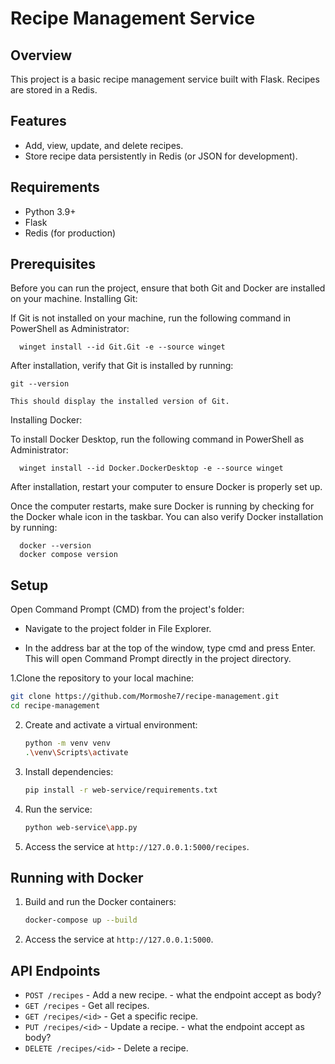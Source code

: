 # Recipe Management Service

## Overview
This project is a basic recipe management service built with Flask. Recipes are stored in a Redis.

## Features
- Add, view, update, and delete recipes.
- Store recipe data persistently in Redis (or JSON for development).

## Requirements
- Python 3.9+
- Flask
- Redis (for production)

 ## Prerequisites

Before you can run the project, ensure that both Git and Docker are installed on your machine.
Installing Git:

If Git is not installed on your machine, run the following command in PowerShell as Administrator:

      winget install --id Git.Git -e --source winget

After installation, verify that Git is installed by running:

    git --version

    This should display the installed version of Git.

Installing Docker:

To install Docker Desktop, run the following command in PowerShell as Administrator:

      winget install --id Docker.DockerDesktop -e --source winget

After installation, restart your computer to ensure Docker is properly set up.

Once the computer restarts, make sure Docker is running by checking for the Docker whale icon in the taskbar. You can also verify Docker installation by running:

      docker --version
      docker compose version

## Setup
Open Command Prompt (CMD) from the project's folder:

- Navigate to the project folder in File Explorer.

- In the address bar at the top of the window, type cmd and press Enter. This will open Command Prompt directly in the project directory.

1.Clone the repository to your local machine:
   ```bash
   git clone https://github.com/Mormoshe7/recipe-management.git
   cd recipe-management
   ```

2. Create and activate a virtual environment:
   ```bash
   python -m venv venv
   .\venv\Scripts\activate
   ```

3. Install dependencies:
   ```bash
   pip install -r web-service/requirements.txt
   ```

4. Run the service:
   ```bash
   python web-service\app.py
   ```

5. Access the service at `http://127.0.0.1:5000/recipes`.

## Running with Docker
1. Build and run the Docker containers:
   ```bash
   docker-compose up --build
   ```

2. Access the service at `http://127.0.0.1:5000`.

## API Endpoints
- `POST /recipes` - Add a new recipe. - what the endpoint accept as body?
- `GET /recipes` - Get all recipes.
- `GET /recipes/<id>` - Get a specific recipe.
- `PUT /recipes/<id>` - Update a recipe. - what the endpoint accept as body?
- `DELETE /recipes/<id>` - Delete a recipe.
